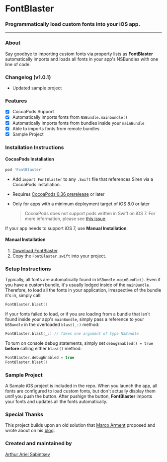 # FontBlaster

### Programmatically load custom fonts into your iOS app.

---
### About

Say goodbye to importing custom fonts via property lists as **FontBlaster** automatically imports and loads all fonts in your app's NSBundles with one line of code. 

### Changelog (v1.0.1)
- Updated sample project

### Features
- [x] CocoaPods Support
- [x] Automatically imports fonts from `NSBundle.mainbundle()`
- [x] Automatically imports fonts from bundles inside your `mainBundle`
- [x] Able to imports fonts from remote bundles
- [x] Sample Project

### Installation Instructions

#### CocoaPods Installation
```ruby
pod 'FontBlaster'
```

- Add `import FontBlaster` to any `.Swift` file that references Siren via a CocoaPods installation.
- Requires [CocoaPods 0.36 prerelease](http://blog.cocoapods.org/Pod-Authors-Guide-to-CocoaPods-Frameworks/) or later
- Only for apps with a minimum deployment target of iOS 8.0 or later

    > CocoaPods does not support pods written in Swift on iOS 7. For more information, please see [this issue](https://github.com/CocoaPods/swift/issues/22).
  
If your app needs to support iOS 7, use **Manual Installation**.

#### Manual Installation

1. [Download FontBlaster](//github.com/ArtSabintsev/FontBlaster/archive/master.zip).
2. Copy the `FontBlaster.swift` into your project.

### Setup Instructions	

Typically, all fonts are automatically found in `NSBundle.mainBundle()`. Even if you have a custom bundle, it's usually lodged inside of the `mainBundle.` Therefore, to load all the fonts in your application, irrespective of the bundle it's in, simply call:

```Swift
FontBlaster.blast()
```

If your fonts failed to load, or if you are loading from a bundle that isn't found inside your app's `mainBundle`, simply pass a reference to your `NSBundle` in the overloaded `blast(_:)` method:

```Swift
FontBlaster.blast(_:) // Takes one argument of type NSBundle
```

To turn on console debug statements, simply set `debugEnabled() = true` **before** calling either `blast()` method:

```Swift
FontBlaster.debugEnabled = true
FontBlaster.blast()
```

### Sample Project
A Sample iOS project is included in the repo. When you launch the app, all fonts are configured to load custom fonts, but don't actually display them *until* you push the button. After pushign the button, **FontBlaster** imports your fonts and updates all the fonts automatically.

### Special Thanks
This project builds upon an old solution that [Marco Arment](http://twitter.com/marcoarment) proposed and wrote about on his [blog](http://www.marco.org/2012/12/21/ios-dynamic-font-loading).

### Created and maintained by
[Arthur Ariel Sabintsev](http://www.sabintsev.com/)
